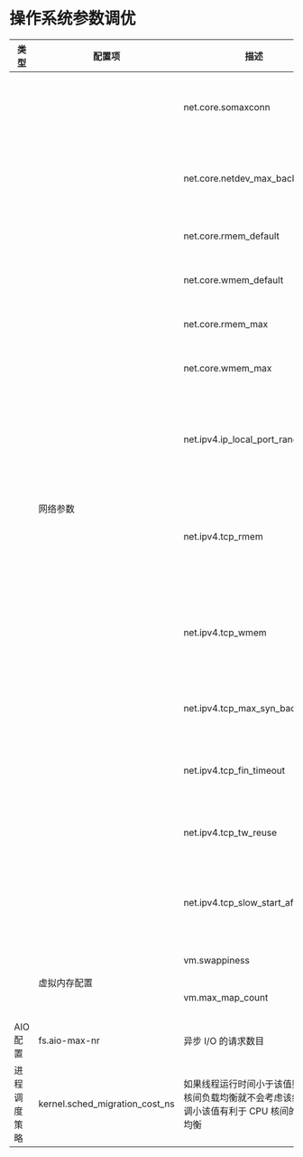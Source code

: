 # 操作系统参数调优
| 类型 | 配置项 | 描述 | 建议 |
| --- | --- | --- | --- |
| <td rowspan="13">网络参数</td> | net.core.somaxconn  | Socket 监听队列的最大长度，频繁建立连接需要调大该值 |  默认为 128，建议配置为 2048 |
|  | net.core.netdev_max_backlog   | 协议栈处理的缓冲队列长度，设置的过小有可能造成丢包 | 建议配置为 10000 |
|  | net.core.rmem_default  | 接收缓冲区队列的默认长度 | 建议配置为 16777216 |
|  | net.core.wmem_default  | 发送缓冲区队列的默认长度 | 建议配置为 16777216 |
|  | net.core.rmem_max  | 接收缓冲区队列的最大长度 | 建议配置为 16777216 |
|  | net.core.wmem_max  | 发送缓冲区队列的最大长度 | 建议配置为 16777216 |
|  | net.ipv4.ip_local_port_range   | 本地 TCP/UDP 的端口范围，本地使用该范围内的端口与远端发起连接 | 建议的端口范围为【3500，65535】 |
|  | net.ipv4.tcp_rmem  | Socket 接收缓冲区的大小，分别为最小值、默认值、最大值 | 建议最小值、默认值、最大值分别配置为 4096、87380、16777216 |
|  | net.ipv4.tcp_wmem  | Socket 发送缓冲区的大小，分别为最小值、默认值、最大值 | 建议最小值、默认值、最大值分别配置为 4096、65536、16777216 |
|  | net.ipv4.tcp_max_syn_backlog   | 处于 SYN_RECVD 状态的连接数 | 建议配置为 16384 |
|  | net.ipv4.tcp_fin_timeout  | Socket 主动断开之后 FIN-WAIT-2 状态的持续时间 | 建议配置为 15 |
|  | net.ipv4.tcp_tw_reuse  | 允许重用处于 TIME WAIT 状态的 Socket | 建议配置为 1 |
|  | net.ipv4.tcp_slow_start_after_idle | 禁止 TCP 连接从 Idle 状态的慢启动，降低某些情况的网络延迟 | 建议配置为 0 |
| <td rowspan="2">虚拟内存配置</td> | vm.swappiness  | 优先使用物理内存 | 建议配置为 0 |
|  | vm.max_map_count | 进程可以拥有的虚拟内存区域数量 | 建议配置为 655360 |
| AIO 配置 | fs.aio-max-nr | 异步 I/O 的请求数目 | 建议配置为 1048576 |
| 进程调度策略 | kernel.sched_migration_cost_ns  | 如果线程运行时间小于该值则 cpu 核间负载均衡就不会考虑该线程，调小该值有利于 CPU 核间的负载均衡 | 建议配置为 0 |

